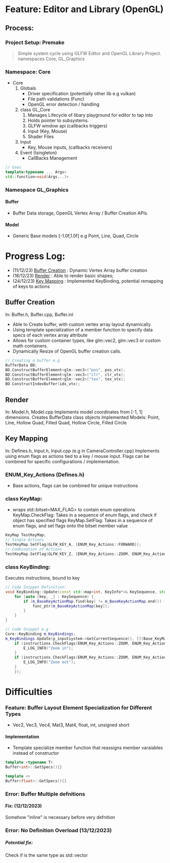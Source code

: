 # Feature: Editor and Library (OpenGL)

## Process:

### Project Setup: Premake

> Simple system cycle using GLFW
> Editor and OpenGL Library Project.
> namespaces Core, GL\_Graphics

### Namespace: Core

* Core
    1. Globals
        * Driver specification (potentially other lib e.g vulkan)
        * File path validations (Func)
        * OpenGL error detection / handling
    2. class GL_Core
        1. Manages Lifecycle of libary playground for editor to tap into
        2. Holds pointer to subsystems.
        3. GLFW window api (callbacks triggers)
        4. Input (Key, Mouse)
        5. Shader Files
    3. Input
        * Key, Mouse inputs, (callbacks receivers)
    4. Event (Isingleton)
        * CallBacks Management
```cpp
// Uses
template<typename ... Args>
std::function<void(Args...)>
```


### Namespace GL\_Graphics
#### Buffer
* Buffer Data storage, OpenGL Vertex Array / Buffer Creation APIs.
#### Model 
* Generic Base models [-1.0f,1.0f] e.g Point, Line, Quad, Circle

# Progress Log:
* (11/12/23) [Buffer Creation](##Buffer-Creation) : Dynamic Vertex Array buffer creation
* (18/12/23) [Render](##Render)      : Able to render basic shapes;
* (24/12/23) [Key Mapping](##Key-Mapping) : Implemented KeyBinding, potential remapping of keys to actions

## Buffer Creation
In: Buffer.h, Buffer.cpp, Buffer.inl
* Able to Create buffer, with custom vertex array layout dynamically.
* Using template specialization of a member function to specify data specs of each vertex array attribute
* Allows for custom container types, like glm::vec2, glm::vec3 or custom math containers.
* Dynamically Resize of OpenGL buffer creation calls.
```cpp
// Creating a buffer e.g
BufferData BD;
BD.ConstructBufferElement<glm::vec3>("pos", pos_vtx);
BD.ConstructBufferElement<glm::vec3>("clr", clr_vtx);
BD.ConstructBufferElement<glm::vec2>("tex", tex_vtx);
BD.ConstructIndexBuffer(idx_vtx);
```


## Render 
In: Model.h, Model.cpp
Implements model coordinates from [-1, 1] dimensions. Creates BufferData class objects
Implemented Models: Point, Line, Hollow Quad, Filled Quad, Hollow Circle, Filled Circle

## Key Mapping
In: Defines.h, Input.h, Input.cpp (e.g in CameraController.cpp)
Implements using enum flags as actions tied to a key / mouse input.
Flags can be combined for specific configurations / implementation.
### ENUM_Key_Actions (Defines.h)
* Base actions, flags can be combined for unique instructions
### class KeyMap: 
* wraps std::bitset<MAX_FLAG> to contain enum operations
KeyMap.CheckFlag: Takes in a sequence of enum flags, and check if object has specified flags
KeyMap.SetFlag: Takes in a sequence of enum flags, and set flags onto the bitset member value
```cpp
KeyMap TestKeyMap;
// Single Actions
TestKeyMap.SetFlag(GLFW_KEY_A, {ENUM_Key_Actions::FORWARD});
// Combination of Actions
TestKeyMap.SetFlag(GLFW_KEY_Z, {ENUM_Key_Actions::ZOOM, ENUM_Key_Actions::FORWARD});
```

### class KeyBinding:
Executes instructions, bound to key
```cpp
// Code Snippet Definition:
void KeyBinding::Update(const std::map<int, KeyInfo*>& KeySequence, std::function<void(Base_KeyMap)> func_ptr) {
    for (auto [key, _] : KeySequence) {
        if (m_BaseKeyActionMap.find(key) != m_BaseKeyActionMap.end()) {
            func_ptr(m_BaseKeyActionMap[key]);
        }
    }
}

// Code Snippet e.g
Core::KeyBinding m_KeyBindings;
m_KeyBindings.Update(p_inputsystem->GetCurrentSequence(), [](Base_KeyMap instructions) {
    if (instructions.CheckFlags(ENUM_Key_Actions::ZOOM, ENUM_Key_Actions::FORWARD)) {
        E_LOG_INFO("Zoom in");
    }
    if (instructions.CheckFlags(ENUM_Key_Actions::ZOOM, ENUM_Key_Actions::BACKWARD)) {
        E_LOG_INFO("Zoom out");
    }
    });
```



# Difficulties
### Feature: Buffer Layout Element Specialization for Different Types

* Vec2, Vec3, Vec4, Mat3, Mat4, float, int, unsigned short

#### Implementation

* Template specialize member function that reassigns member varaiables instead of constructor

``` cpp
template <typename T>
Buffer<int>::GetSpecs(){}

template <>
Buffer<float>::GetSpecs(){}
```

### Error: Buffer Multiple defnitions
#### Fix: (12/12/2023)
Somehow "inline" is necessary before very defnition

### Error: No Definition Overload (13/12/2023)
##### Potential fix:
Check if <T> is the same type as std::vector<T>

